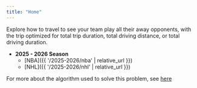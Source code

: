 ```yaml
---
title: "Home"
---
```


Explore how to travel to see your team play all their away opponents, with the trip optimized for total trip duration, total driving distance, or total driving duration.

- **2025 - 2026 Season**
  - [NBA]({{ '/2025-2026/nba' | relative_url }})
  - [NHL]({{ '/2025-2026/nhl' | relative_url }})

For more about the algorithm used to solve this problem, see [here](https://github.com/Casper-Guo/Ultimate-Fan-Trip-Website/blob/main/math.md)
